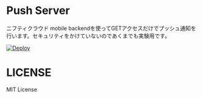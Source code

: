 # Push Server

ニフティクラウド mobile backendを使ってGETアクセスだけでプッシュ通知を行います。セキュリティをかけていないのであくまでも実験用です。

[![Deploy](https://www.herokucdn.com/deploy/button.png)](https://heroku.com/deploy)

# LICENSE

MIT License
